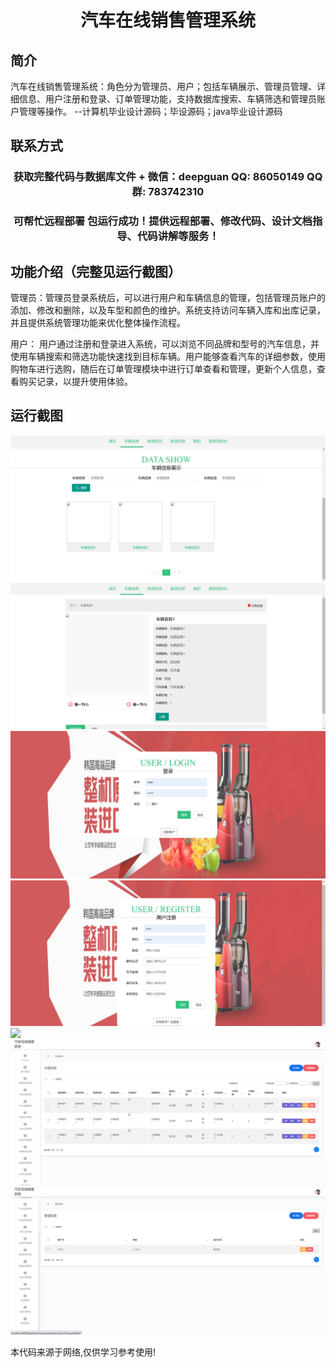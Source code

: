 <p><h1 align="center">汽车在线销售管理系统</h1></p>

## 简介
汽车在线销售管理系统：角色分为管理员、用户；包括车辆展示、管理员管理、详细信息、用户注册和登录、订单管理功能，支持数据库搜索、车辆筛选和管理员账户管理等操作。    --计算机毕业设计源码；毕设源码；java毕业设计源码


## 联系方式
<p><h3 align="center">获取完整代码与数据库文件 + 微信：deepguan QQ: 86050149 QQ群: 783742310</h3></p>
<p><h3 align="center">可帮忙远程部署 包运行成功！提供远程部署、修改代码、设计文档指导、代码讲解等服务！</h3></p>

## 功能介绍（完整见运行截图）
管理员：管理员登录系统后，可以进行用户和车辆信息的管理，包括管理员账户的添加、修改和删除，以及车型和颜色的维护。系统支持访问车辆入库和出库记录，并且提供系统管理功能来优化整体操作流程。

用户： 用户通过注册和登录进入系统，可以浏览不同品牌和型号的汽车信息，并使用车辆搜索和筛选功能快速找到目标车辆。用户能够查看汽车的详细参数，使用购物车进行选购，随后在订单管理模块中进行订单查看和管理，更新个人信息，查看购买记录，以提升使用体验。


## 运行截图
![](imgs/588112-20230622084654138-1422209141.png)
![](imgs/588112-20230622084658320-172547013.png)
![](imgs/588112-20230622084702675-1915522527.png)
![](imgs/588112-20230622084708671-232162873.png)
![](imgs/588112-20230622084712523-1096494180.png)
![](imgs/588112-20230622084719641-960105814.png)
![](imgs/588112-20230622084723537-981458672.png)

<p>本代码来源于网络,仅供学习参考使用!</p>
